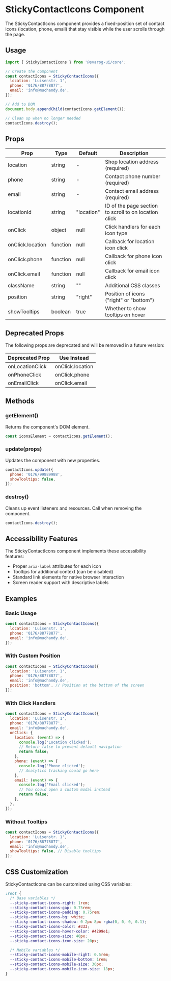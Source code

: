 # StickyContactIcons Component

The StickyContactIcons component provides a fixed-position set of contact icons (location, phone, email) that stay visible while the user scrolls through the page.

## Usage

```javascript
import { StickyContactIcons } from '@svarog-ui/core';

// Create the component
const contactIcons = StickyContactIcons({
  location: 'Luisenstr. 1',
  phone: '0176/88778877',
  email: 'info@muchandy.de',
});

// Add to DOM
document.body.appendChild(contactIcons.getElement());

// Clean up when no longer needed
contactIcons.destroy();
```

## Props

| Prop             | Type     | Default    | Description                                           |
| ---------------- | -------- | ---------- | ----------------------------------------------------- |
| location         | string   | -          | Shop location address (required)                      |
| phone            | string   | -          | Contact phone number (required)                       |
| email            | string   | -          | Contact email address (required)                      |
| locationId       | string   | "location" | ID of the page section to scroll to on location click |
| onClick          | object   | null       | Click handlers for each icon type                     |
| onClick.location | function | null       | Callback for location icon click                      |
| onClick.phone    | function | null       | Callback for phone icon click                         |
| onClick.email    | function | null       | Callback for email icon click                         |
| className        | string   | ""         | Additional CSS classes                                |
| position         | string   | "right"    | Position of icons ("right" or "bottom")               |
| showTooltips     | boolean  | true       | Whether to show tooltips on hover                     |

## Deprecated Props

The following props are deprecated and will be removed in a future version:

| Deprecated Prop | Use Instead      |
| --------------- | ---------------- |
| onLocationClick | onClick.location |
| onPhoneClick    | onClick.phone    |
| onEmailClick    | onClick.email    |

## Methods

### getElement()

Returns the component's DOM element.

```javascript
const iconsElement = contactIcons.getElement();
```

### update(props)

Updates the component with new properties.

```javascript
contactIcons.update({
  phone: '0176/99889988',
  showTooltips: false,
});
```

### destroy()

Cleans up event listeners and resources. Call when removing the component.

```javascript
contactIcons.destroy();
```

## Accessibility Features

The StickyContactIcons component implements these accessibility features:

- Proper `aria-label` attributes for each icon
- Tooltips for additional context (can be disabled)
- Standard link elements for native browser interaction
- Screen reader support with descriptive labels

## Examples

### Basic Usage

```javascript
const contactIcons = StickyContactIcons({
  location: 'Luisenstr. 1',
  phone: '0176/88778877',
  email: 'info@muchandy.de',
});
```

### With Custom Position

```javascript
const contactIcons = StickyContactIcons({
  location: 'Luisenstr. 1',
  phone: '0176/88778877',
  email: 'info@muchandy.de',
  position: 'bottom', // Position at the bottom of the screen
});
```

### With Click Handlers

```javascript
const contactIcons = StickyContactIcons({
  location: 'Luisenstr. 1',
  phone: '0176/88778877',
  email: 'info@muchandy.de',
  onClick: {
    location: (event) => {
      console.log('Location clicked');
      // Return false to prevent default navigation
      return false;
    },
    phone: (event) => {
      console.log('Phone clicked');
      // Analytics tracking could go here
    },
    email: (event) => {
      console.log('Email clicked');
      // You could open a custom modal instead
      return false;
    },
  },
});
```

### Without Tooltips

```javascript
const contactIcons = StickyContactIcons({
  location: 'Luisenstr. 1',
  phone: '0176/88778877',
  email: 'info@muchandy.de',
  showTooltips: false, // Disable tooltips
});
```

## CSS Customization

StickyContactIcons can be customized using CSS variables:

```css
:root {
  /* Base variables */
  --sticky-contact-icons-right: 1rem;
  --sticky-contact-icons-gap: 0.75rem;
  --sticky-contact-icons-padding: 0.75rem;
  --sticky-contact-icons-bg: white;
  --sticky-contact-icons-shadow: 0 2px 8px rgba(0, 0, 0, 0.1);
  --sticky-contact-icons-color: #333;
  --sticky-contact-icons-hover-color: #4299e1;
  --sticky-contact-icons-size: 40px;
  --sticky-contact-icons-icon-size: 20px;

  /* Mobile variables */
  --sticky-contact-icons-mobile-right: 0.5rem;
  --sticky-contact-icons-mobile-bottom: 1rem;
  --sticky-contact-icons-mobile-size: 36px;
  --sticky-contact-icons-mobile-icon-size: 18px;
}
```
